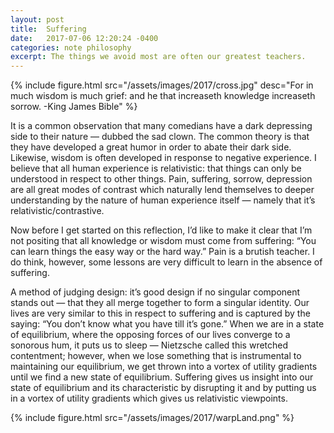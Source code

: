 ```yaml
---
layout: post
title:  Suffering
date:   2017-07-06 12:20:24 -0400
categories: note philosophy
excerpt: The things we avoid most are often our greatest teachers. 
---
```


{% include figure.html src="/assets/images/2017/cross.jpg" desc="For in much wisdom is much grief: and he that increaseth knowledge increaseth sorrow.  -King James Bible" %}

It is a common observation that many comedians have a dark depressing side to their nature — dubbed the sad clown. The common theory is that they have developed a great humor in order to abate their dark side. Likewise, wisdom is often developed in response to negative experience. I believe that all human experience is relativistic: that things can only be understood in respect to other things. Pain, suffering, sorrow, depression are all great modes of contrast which naturally lend themselves to deeper understanding by the nature of human experience itself — namely that it’s relativistic/contrastive.

Now before I get started on this reflection, I’d like to make it clear that I’m not positing that all knowledge or wisdom must come from suffering: “You can learn things the easy way or the hard way.” Pain is a brutish teacher. I do think, however, some lessons are very difficult to learn in the absence of suffering.

A method of judging design: it’s good design if no singular component stands out — that they all merge together to form a singular identity. Our lives are very similar to this in respect to suffering and is captured by the saying: “You don’t know what you have till it’s gone.” When we are in a state of equilibrium, where the opposing forces of our lives converge to a sonorous hum, it puts us to sleep — Nietzsche called this wretched contentment; however, when we lose something that is instrumental to maintaining our equilibrium, we get thrown into a vortex of utility gradients until we find a new state of equilibrium. Suffering gives us insight into our state of equilibrium and its characteristic by disrupting it and by putting us in a vortex of utility gradients which gives us relativistic viewpoints.

{% include figure.html src="/assets/images/2017/warpLand.png" %}
